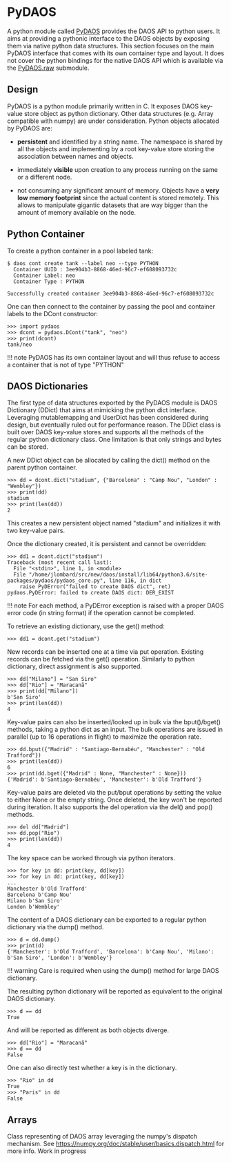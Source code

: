 # PyDAOS

A python module called [PyDAOS](https://github.com/daos-stack/daos/blob/master/src/client/pydaos)
provides the DAOS API to python users. It aims at providing a pythonic interface
to the DAOS objects by exposing them via native python data structures.
This section focuses on the main PyDAOS interface that comes with its own
container type and layout. It does not cover the python bindings for the native
DAOS API which is available via the [PyDAOS.raw](#Native_Programming_Interface)
submodule.

## Design

PyDAOS is a python module primarily written in C. It exposes DAOS key-value
store object as python dictionary. Other data structures (e.g. Array compatible
with numpy) are under consideration.
Python objects allocated by PyDAOS are:

- **persistent** and identified by a string name. The namespace is shared
  by all the objects and implementing by a root key-value store storing the
  association between names and objects.

- immediately **visible** upon creation to any process running on the same
  or a different node.

- not consuming any significant amount of memory. Objects have a **very low
  memory footprint** since the actual content is stored remotely.  This allows
  to manipulate gigantic datasets that are way bigger than the amount of
  memory available on the node.


## Python Container

To create a python container in a pool labeled tank:

```
$ daos cont create tank --label neo --type PYTHON
  Container UUID : 3ee904b3-8868-46ed-96c7-ef608093732c
  Container Label: neo
  Container Type : PYTHON

Successfully created container 3ee904b3-8868-46ed-96c7-ef608093732c
```

One can then connect to the container by passing the pool and container
labels to the DCont constructor:

```
>>> import pydaos
>>> dcont = pydaos.DCont("tank", "neo")
>>> print(dcont)
tank/neo
```

!!! note
    PyDAOS has its own container layout and will thus refuse to access
    a container that is not of type "PYTHON"

## DAOS Dictionaries

The first type of data structures exported by the PyDAOS module is DAOS
Dictionary (DDict) that aims at mimicking the python dict interface. Leveraging
mutablemapping and UserDict has been considered during design, but eventually
ruled out for performance reason. The DDict class is built over DAOS key-value
stores and supports all the methods of the regular python dictionary class.
One limitation is that only strings and bytes can be stored.

A new DDict object can be allocated by calling the dict() method on the parent
python container.

```
>>> dd = dcont.dict("stadium", {"Barcelona" : "Camp Nou", "London" : "Wembley"})
>>> print(dd)
stadium
>>> print(len(dd))
2
```

This creates a new persistent object named "stadium" and initializes it with two
key-value pairs.

Once the dictionary created, it is persistent and cannot be overridden:

```
>>> dd1 = dcont.dict("stadium")
Traceback (most recent call last):
  File "<stdin>", line 1, in <module>
  File "/home/jlombard/src/new/daos/install/lib64/python3.6/site-packages/pydaos/pydaos_core.py", line 116, in dict
    raise PyDError("failed to create DAOS dict", ret)
pydaos.PyDError: failed to create DAOS dict: DER_EXIST
```

!!! note
    For each method, a PyDError exception is raised with a proper DAOS error code
    (in string format) if the operation cannot be completed.

To retrieve an existing dictionary, use the get() method:

```
>>> dd1 = dcont.get("stadium")
```

New records can be inserted one at a time via put operation. Existing
records can be fetched via the get() operation. Similarly to python dictionary,
direct assignment is also supported.

```
>>> dd["Milano"] = "San Siro"
>>> dd["Rio"] = "Maracanã"
>>> print(dd["Milano"])
b'San Siro'
>>> print(len(dd))
4
```

Key-value pairs can also be inserted/looked up in bulk via the bput()/bget()
methods, taking a python dict as an input. The bulk operations are issued in
parallel (up to 16 operations in flight) to maximize the operation rate.

```
>>> dd.bput({"Madrid" : "Santiago-Bernabéu", "Manchester" : "Old Trafford"})
>>> print(len(dd))
6
>>> print(dd.bget({"Madrid" : None, "Manchester" : None}))
{'Madrid': b'Santiago-Bernabéu', 'Manchester': b'Old Trafford'}
```

Key-value pairs are deleted via the put/bput operations by setting the value
to either None or the empty string. Once deleted, the key won't be reported
during iteration. It also supports the del operation via the del() and pop()
methods.

```
>>> del dd["Madrid"]
>>> dd.pop("Rio")
>>> print(len(dd))
4
```

The key space can be worked through via python iterators.

```
>>> for key in dd: print(key, dd[key])
>>> for key in dd: print(key, dd[key])
...
Manchester b'Old Trafford'
Barcelona b'Camp Nou'
Milano b'San Siro'
London b'Wembley'
```

The content of a DAOS dictionary can be exported to a regular python dictionary
via the dump() method.

```
>>> d = dd.dump()
>>> print(d)
{'Manchester': b'Old Trafford', 'Barcelona': b'Camp Nou', 'Milano': b'San Siro', 'London': b'Wembley'}
```

!!! warning
    Care is required when using the dump() method for large DAOS dictionary.

The resulting python dictionary will be reported as equivalent to the original
DAOS dictionary.

```
>>> d == dd
True
```
And will be reported as different as both objects diverge.

```
>>> dd["Rio"] = "Maracanã"
>>> d == dd
False
```

One can also directly test whether a key is in the dictionary.

```
>>> "Rio" in dd
True
>>> "Paris" in dd
False
```

## Arrays

Class representing of DAOS array leveraging the numpy's dispatch mechanism.
See https://numpy.org/doc/stable/user/basics.dispatch.html for more info.
Work in progress
